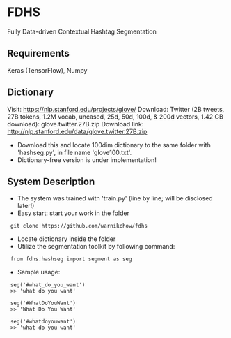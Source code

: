 # FDHS
Fully Data-driven Contextual Hashtag Segmentation

## Requirements
Keras (TensorFlow), Numpy

## Dictionary
Visit: https://nlp.stanford.edu/projects/glove/
Download: Twitter (2B tweets, 27B tokens, 1.2M vocab, uncased, 25d, 50d, 100d, & 200d vectors, 1.42 GB download): glove.twitter.27B.zip
Download link: http://nlp.stanford.edu/data/glove.twitter.27B.zip
* Download this and locate 100dim dictionary to the same folder with 'hashseg.py', in file name 'glove100.txt'.
* Dictionary-free version is under implementation!

## System Description
* The system was trained with 'train.py' (line by line; will be disclosed later!)
* Easy start: start your work in the folder
<pre><code> git clone https://github.com/warnikchow/fdhs </code></pre>
* Locate dictionary inside the folder
* Utilize the segmentation toolkit by following command:
<pre><code> from fdhs.hashseg import segment as seg </code></pre>
* Sample usage:
<pre><code> seg('#what_do_you_want') 
 >> 'what do you want' </code></pre>
<pre><code> seg('#WhatDoYouWant')  
 >> 'What Do You Want' </code></pre>
<pre><code> seg('#whatdoyouwant') 
 >> 'what do you want' </code></pre>
